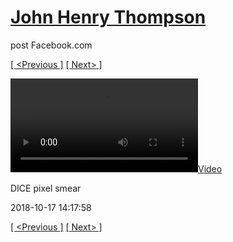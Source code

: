 # [John Henry Thompson](../README.md)
post Facebook.com

[[ <Previous ]](2018-10-17-2.md) [[ Next> ]](2018-10-17-4.md)

[![](../media/2018-10-17/DICE-pixel-smear.mp4)](../README.md)

DICE pixel smear

2018-10-17 14:17:58

[[ <Previous ]](2018-10-17-2.md) [[ Next> ]](2018-10-17-4.md)